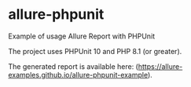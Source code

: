 # allure-phpunit
Example of usage Allure Report with PHPUnit

The project uses PHPUnit 10 and PHP 8.1 (or greater).

The generated report is available here: (https://allure-examples.github.io/allure-phpunit-example).